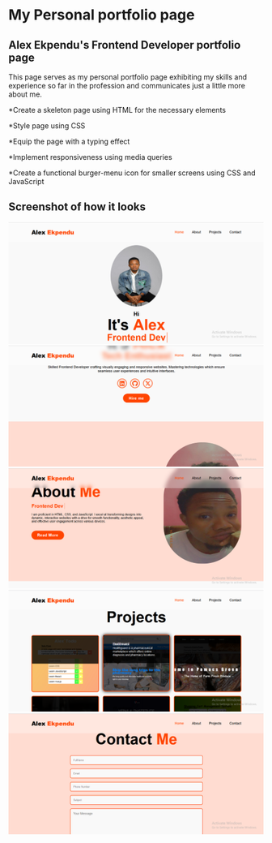 # My Personal portfolio page 

## Alex Ekpendu's Frontend Developer portfolio page

This page serves as my personal portfolio page exhibiting my skills and experience so far in the profession and communicates just a little more about me.

*Create a skeleton page using HTML for the necessary elements

*Style page using CSS

*Equip the page with a typing effect

*Implement responsiveness using media queries

*Create a functional burger-menu icon for smaller screens using CSS and JavaScript

## Screenshot of how it looks

<img src="screenshot/Screenshot (91).png" alt="project-screen">
<img src="screenshot/Screenshot (92).png" alt="project-screen">
<img src="screenshot/Screenshot (93).png" alt="project-screen">
<img src="screenshot/Screenshot (95).png" alt="project-screen">
<img src="screenshot/Screenshot (96).png" alt="project-screen">